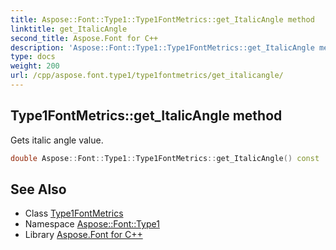 ```yaml
---
title: Aspose::Font::Type1::Type1FontMetrics::get_ItalicAngle method
linktitle: get_ItalicAngle
second_title: Aspose.Font for C++
description: 'Aspose::Font::Type1::Type1FontMetrics::get_ItalicAngle method. Gets italic angle value in C++.'
type: docs
weight: 200
url: /cpp/aspose.font.type1/type1fontmetrics/get_italicangle/
---
```

## Type1FontMetrics::get_ItalicAngle method


Gets italic angle value.

```cpp
double Aspose::Font::Type1::Type1FontMetrics::get_ItalicAngle() const
```

## See Also

* Class [Type1FontMetrics](../)
* Namespace [Aspose::Font::Type1](../../)
* Library [Aspose.Font for C++](../../../)
